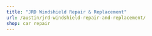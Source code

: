 ```yaml
---
title: "JRD Windshield Repair & Replacement"
url: /austin/jrd-windshield-repair-and-replacement/
shop: car repair
---
```

